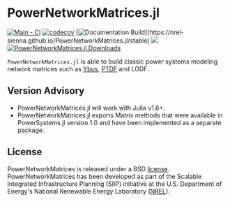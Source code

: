 # PowerNetworkMatrices.jl

[![Main - CI](https://github.com/NREL-Sienna/PowerNetworkMatrices.jl/actions/workflows/main-tests.yml/badge.svg)](https://github.com/NREL-Sienna/PowerNetworkMatrices.jl/actions/workflows/main-tests.yml)
[![codecov](https://codecov.io/gh/NREL-Sienna/PowerNetworkMatrices.jl/branch/main/graph/badge.svg?token=2VvekKsf11)](https://codecov.io/gh/NREL-Sienna/PowerNetworkMatrices.jl)
[![Documentation Build](https://github.com/NREL-Sienna/PowerNetworkMatrices.jl/workflows/Documentation/badge.svg?)](https://nrel-sienna.github.io/PowerNetworkMatrices.jl/stable)
[<img src="https://img.shields.io/badge/slack-@Sienna/PNM-Sienna.svg?logo=slack">](https://join.slack.com/t/nrel-sienna/shared_invite/zt-glam9vdu-o8A9TwZTZqqNTKHa7q3BpQ)
[![PowerNetworkMatrices.jl Downloads](https://shields.io/endpoint?url=https://pkgs.genieframework.com/api/v1/badge/PowerNetworkMatrices)](https://pkgs.genieframework.com?packages=PowerNetworkMatrices)

`PowerNetworkMatrices.jl` is able to build classic power systems modeling network matrices such as
[Ybus](https://en.wikipedia.org/wiki/Nodal_admittance_matrix), [PTDF](https://www.powerworld.com/WebHelp/Content/MainDocumentation_HTML/Power_Transfer_Distribution_Factors.htm) and LODF.

## Version Advisory

- PowerNetworkMatrices.jl will work with Julia v1.6+.
- PowerNetworkMatrices.jl exports Matrix methods that were available in PowerSystems.jl version 1.0 and have been implemented as a separate package.

## License

PowerNetworkMatrices is released under a BSD [license](https://github.com/NREL/PowerNetworkMatrices.jl/blob/master/LICENSE).
PowerNetworkMatrices has been developed as part of the Scalable Integrated Infrastructure Planning (SIIP)
initiative at the U.S. Department of Energy's National Renewable Energy Laboratory ([NREL](https://www.nrel.gov/)).
